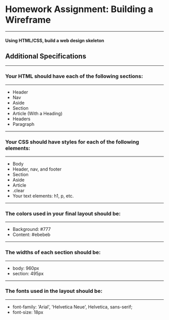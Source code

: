 # Homework Assignment:  Building a Wireframe
----------------------------------------------------------

 #### Using HTML/CSS, build a web design skeleton

## Additional Specifications
----------------------------------------------------------
### Your HTML should have each of the following sections: 
----------------------------------------------------------
* Header
* Nav
* Aside
* Section
* Article (With a Heading)
* Headers
* Paragraph
-------------------------------------------------------------------
### Your CSS should have styles for each of the following elements:
-------------------------------------------------------------------
* Body
* Header, nav, and footer
* Section
* Aside
* Article
* .clear
* Your text elements: h1, p, etc.
---------------------------------------------------------------------
### The colors used in your final layout should be:
--------------------------------------------------------------------
* Background: #777
* Content: #ebebeb
----------------------------------------------------------------------
### The widths of each section should be:
--------------------------------------------------------------------
* body: 960px
* section: 495px
-----------------------------------------------------------------------
### The fonts used in the layout should be: 
---------------------------------------------------------------------
* font-family: 'Arial', 'Helvetica Neue', Helvetica, sans-serif;
* font-size: 18px

